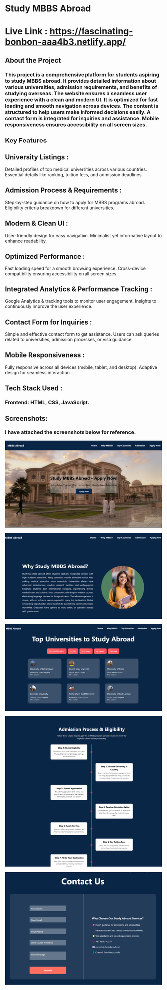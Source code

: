  # Study MBBS Abroad 

 # Live Link : https://fascinating-bonbon-aaa4b3.netlify.app/
  ## About the Project

###  This project is a comprehensive platform for students aspiring to study MBBS abroad. It provides detailed information about various universities, admission requirements, and benefits of studying overseas. The website ensures a seamless user experience with a clean and modern UI. It is optimized for fast loading and smooth navigation across devices. The content is structured to help users make informed decisions easily. A contact form is integrated for inquiries and assistance. Mobile responsiveness ensures accessibility on all screen sizes.

##  Key Features

##  University Listings :  
Detailed profiles of top medical universities across various countries.
Essential details like ranking, tuition fees, and admission deadlines.

##  Admission Process & Requirements :
Step-by-step guidance on how to apply for MBBS programs abroad.
Eligibility criteria breakdown for different universities.

##  Modern & Clean UI :
User-friendly design for easy navigation.
Minimalist yet informative layout to enhance readability.

##  Optimized Performance :
Fast loading speed for a smooth browsing experience.
Cross-device compatibility ensuring accessibility on all screen sizes.

##  Integrated Analytics & Performance Tracking :
Google Analytics & tracking tools to monitor user engagement.
Insights to continuously improve the user experience.

##  Contact Form for Inquiries :
Simple and effective contact form to get assistance.
Users can ask queries related to universities, admission processes, or visa guidance.

##  Mobile Responsiveness :
Fully responsive across all devices (mobile, tablet, and desktop).
Adaptive design for seamless interaction.

##  Tech Stack Used : 
### Frontend: HTML, CSS, JavaScript.


##  Screenshots:

### I have attached the screenshots below for reference.

![Alt Text](image%201.png)

![Alt Text](image2.png)

![Alt Text](image3.png)

![Alt Text](image4.png)


![Alt Text](image5.png)




